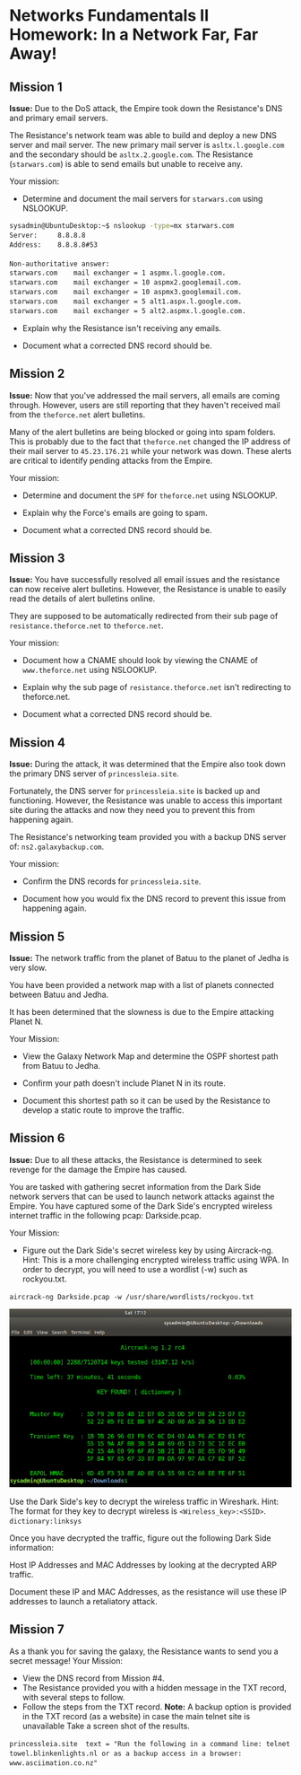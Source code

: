 # Networks Fundamentals II Homework: In a Network Far, Far Away!

## Mission 1

**Issue:** Due to the DoS attack, the Empire took down the Resistance's DNS and primary email servers.

The Resistance's network team was able to build and deploy a new DNS server and mail server.
The new primary mail server is `asltx.l.google.com` and the secondary should be `asltx.2.google.com`.
The Resistance (`starwars.com`) is able to send emails but unable to receive any.

Your mission:

* Determine and document the mail servers for `starwars.com` using NSLOOKUP.

```bash
sysadmin@UbuntuDesktop:~$ nslookup -type=mx starwars.com
Server:		8.8.8.8
Address:	8.8.8.8#53

Non-authoritative answer:
starwars.com	mail exchanger = 1 aspmx.l.google.com.
starwars.com	mail exchanger = 10 aspmx2.googlemail.com.
starwars.com	mail exchanger = 10 aspmx3.googlemail.com.
starwars.com	mail exchanger = 5 alt1.aspx.l.google.com.
starwars.com	mail exchanger = 5 alt2.aspmx.l.google.com.
```

* Explain why the Resistance isn't receiving any emails.

* Document what a corrected DNS record should be.

## Mission 2

**Issue:** Now that you've addressed the mail servers, all emails are coming through. However, users are still reporting that they haven't received mail from the `theforce.net` alert bulletins.

Many of the alert bulletins are being blocked or going into spam folders.
This is probably due to the fact that `theforce.net` changed the IP address of their mail server to `45.23.176.21` while your network was down.
These alerts are critical to identify pending attacks from the Empire.

Your mission:

* Determine and document the `SPF` for `theforce.net` using NSLOOKUP.

* Explain why the Force's emails are going to spam.

* Document what a corrected DNS record should be.

## Mission 3

**Issue:** You have successfully resolved all email issues and the resistance can now receive alert bulletins. However, the Resistance is unable to easily read the details of alert bulletins online.

They are supposed to be automatically redirected from their sub page of `resistance.theforce.net`  to `theforce.net`.

Your mission:

* Document how a CNAME should look by viewing the CNAME of `www.theforce.net` using NSLOOKUP.

* Explain why the sub page of `resistance.theforce.net` isn't redirecting to theforce.net.

* Document what a corrected DNS record should be.

## Mission 4

**Issue:** During the attack, it was determined that the Empire also took down the primary DNS server of `princessleia.site`.

Fortunately, the DNS server for `princessleia.site` is backed up and functioning.
However, the Resistance was unable to access this important site during the attacks and now they need you to prevent this from happening again.

The Resistance's networking team provided you with a backup DNS server of: `ns2.galaxybackup.com`.

Your mission:

* Confirm the DNS records for `princessleia.site`.

* Document how you would fix the DNS record to prevent this issue from happening again.

## Mission 5

**Issue:** The network traffic from the planet of Batuu to the planet of Jedha is very slow.

You have been provided a network map with a list of planets connected between Batuu and Jedha.

It has been determined that the slowness is due to the Empire attacking Planet N.

Your Mission:

* View the Galaxy Network Map and determine the OSPF shortest path from Batuu to Jedha.

* Confirm your path doesn't include Planet N in its route.

* Document this shortest path so it can be used by the Resistance to develop a static route to improve the traffic.

## Mission 6

**Issue:** Due to all these attacks, the Resistance is determined to seek revenge for the damage the Empire has caused.

You are tasked with gathering secret information from the Dark Side network servers that can be used to launch network attacks against the Empire.
You have captured some of the Dark Side's encrypted wireless internet traffic in the following pcap: Darkside.pcap.

Your Mission:

* Figure out the Dark Side's secret wireless key by using Aircrack-ng. Hint: This is a more challenging encrypted wireless traffic using WPA. In order to decrypt, you will need to use a wordlist (-w) such as rockyou.txt.

`aircrack-ng Darkside.pcap -w /usr/share/wordlists/rockyou.txt`

![](images/aircrack.png)

Use the Dark Side's key to decrypt the wireless traffic in Wireshark. Hint: The format for they key to decrypt wireless is `<Wireless_key>:<SSID>`.
`dictionary:linksys`  

Once you have decrypted the traffic, figure out the following Dark Side information:

Host IP Addresses and MAC Addresses by looking at the decrypted ARP traffic.

Document these IP and MAC Addresses, as the resistance will use these IP addresses to launch a retaliatory attack.

## Mission 7

As a thank you for saving the galaxy, the Resistance wants to send you a secret message!
Your Mission:

* View the DNS record from Mission #4.
* The Resistance provided you with a hidden message in the TXT record, with several steps to follow.
* Follow the steps from the TXT record.
**Note:** A backup option is provided in the TXT record (as a website) in case the main telnet site is unavailable Take a screen shot of the results.

`princessleia.site	text = "Run the following in a command line: telnet towel.blinkenlights.nl or as a backup access in a browser: www.asciimation.co.nz"`
